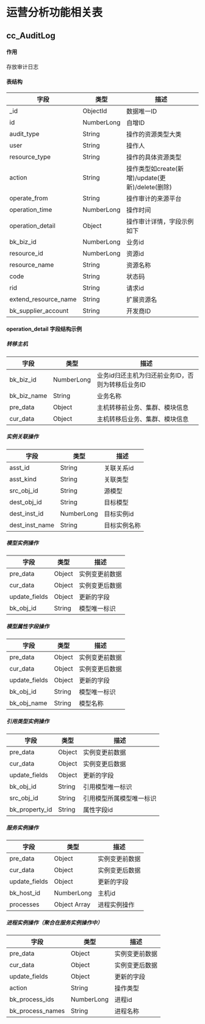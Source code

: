 # 运营分析功能相关表

## cc_AuditLog

#### 作用

存放审计日志

#### 表结构

| 字段                   | 类型         | 描述                                    |
|----------------------|------------|---------------------------------------|
| _id                  | ObjectId   | 数据唯一ID                                |
| id                   | NumberLong | 自增ID                                  |
| audit_type           | String     | 操作的资源类型大类                             |
| user                 | String     | 操作人                                   |
| resource_type        | String     | 操作的具体资源类型                             |
| action               | String     | 操作类型如create(新增)/update(更新)/delete(删除) |
| operate_from         | String     | 操作审计的来源平台                             |
| operation_time       | NumberLong | 操作时间                                  |
| operation_detail     | Object     | 操作审计详情，字段示例如下                         |
| bk_biz_id            | NumberLong | 业务id                                  |
| resource_id          | NumberLong | 资源id                                  |
| resource_name        | String     | 资源名称                                  |
| code                 | String     | 状态码                                   |
| rid                  | String     | 请求id                                  |
| extend_resource_name | String     | 扩展资源名                                 |
| bk_supplier_account  | String     | 开发商ID                                 |

#### operation_detail 字段结构示例

##### 转移主机

| 字段          | 类型         | 描述                          |
|-------------|------------|-----------------------------|
| bk_biz_id   | NumberLong | 业务id归还主机为归还前业务ID，否则为转移后业务ID |
| bk_biz_name | String     | 业务名称                        |
| pre_data    | Object     | 主机转移前业务、集群、模块信息             |
| cur_data    | Object     | 主机转移后业务、集群、模块信息             |

##### 实例关联操作

| 字段             | 类型         | 描述     |
|----------------|------------|--------|
| asst_id        | String     | 关联关系id |
| asst_kind      | String     | 关联类型   |
| src_obj_id     | String     | 源模型    |
| dest_obj_id    | String     | 目标模型   |
| dest_inst_id   | NumberLong | 目标实例id |
| dest_inst_name | String     | 目标实例名称 |

##### 模型实例操作

| 字段            | 类型     | 描述      |
|---------------|--------|---------|
| pre_data      | Object | 实例变更前数据 |
| cur_data      | Object | 实例变更后数据 |
| update_fields | Object | 更新的字段   |
| bk_obj_id     | String | 模型唯一标识  |

##### 模型属性字段操作

| 字段            | 类型     | 描述      |
|---------------|--------|---------|
| pre_data      | Object | 实例变更前数据 |
| cur_data      | Object | 实例变更后数据 |
| update_fields | Object | 更新的字段   |
| bk_obj_id     | String | 模型唯一标识  |
| bk_obj_name   | String | 模型名称    |

##### 引用类型实例操作

| 字段             | 类型     | 描述           |
|----------------|--------|--------------|
| pre_data       | Object | 实例变更前数据      |
| cur_data       | Object | 实例变更后数据      |
| update_fields  | Object | 更新的字段        |
| bk_obj_id      | String | 引用模型唯一标识     |
| src_obj_id     | String | 引用模型所属模型唯一标识 |
| bk_property_id | String | 属性字段id       |

##### 服务实例操作

| 字段            | 类型           | 描述      |
|---------------|--------------|---------|
| pre_data      | Object       | 实例变更前数据 |
| cur_data      | Object       | 实例变更后数据 |
| update_fields | Object       | 更新的字段   |
| bk_host_id    | NumberLong   | 主机id    |
| processes     | Object Array | 进程实例操作  |

##### 进程实例操作（聚合在服务实例操作中）

| 字段               | 类型         | 描述      |
|------------------|------------|---------|
| pre_data         | Object     | 实例变更前数据 |
| cur_data         | Object     | 实例变更后数据 |
| update_fields    | Object     | 更新的字段   |
| action           | String     | 操作类型    |
| bk_process_ids   | NumberLong | 进程id    |
| bk_process_names | String     | 进程名称    |